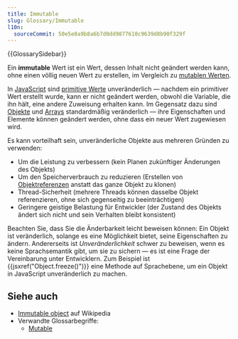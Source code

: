 ```yaml
---
title: Immutable
slug: Glossary/Immutable
l10n:
  sourceCommit: 50e5e8a9b8a6b7d0dd9877610c9639d8b90f329f
---
```


{{GlossarySidebar}}

Ein **immutable** Wert ist ein Wert, dessen Inhalt nicht geändert werden kann, ohne einen völlig neuen Wert zu erstellen, im Vergleich zu [mutablen Werten](/de/docs/Glossary/mutable).

In [JavaScript](/de/docs/Glossary/JavaScript) sind [primitive Werte](/de/docs/Glossary/primitive) unveränderlich — nachdem ein primitiver Wert erstellt wurde, kann er nicht geändert werden, obwohl die Variable, die ihn hält, eine andere Zuweisung erhalten kann. Im Gegensatz dazu sind [Objekte](/de/docs/Glossary/Object) und [Arrays](/de/docs/Glossary/Array) standardmäßig veränderlich — ihre Eigenschaften und Elemente können geändert werden, ohne dass ein neuer Wert zugewiesen wird.

Es kann vorteilhaft sein, unveränderliche Objekte aus mehreren Gründen zu verwenden:

- Um die Leistung zu verbessern (kein Planen zukünftiger Änderungen des Objekts)
- Um den Speicherverbrauch zu reduzieren (Erstellen von [Objektreferenzen](/de/docs/Glossary/object_reference) anstatt das ganze Objekt zu klonen)
- Thread-Sicherheit (mehrere Threads können dasselbe Objekt referenzieren, ohne sich gegenseitig zu beeinträchtigen)
- Geringere geistige Belastung für Entwickler (der Zustand des Objekts ändert sich nicht und sein Verhalten bleibt konsistent)

Beachten Sie, dass Sie die Änderbarkeit leicht beweisen können: Ein Objekt ist veränderlich, solange es eine Möglichkeit bietet, seine Eigenschaften zu ändern. Andererseits ist _Unveränderlichkeit_ schwer zu beweisen, wenn es keine Sprachsemantik gibt, um sie zu sichern — es ist eine Frage der Vereinbarung unter Entwicklern. Zum Beispiel ist {{jsxref("Object.freeze()")}} eine Methode auf Sprachebene, um ein Objekt in JavaScript unveränderlich zu machen.

## Siehe auch

- [Immutable object](https://en.wikipedia.org/wiki/Immutable_object) auf Wikipedia
- Verwandte Glossarbegriffe:
  - [Mutable](/de/docs/Glossary/Mutable)
